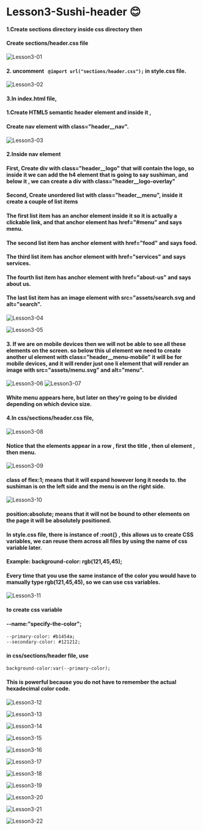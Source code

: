 # Lesson3-Sushi-header 😊

#### 1.Create sections directory inside css directory then 
#### Create sections/header.css file
![Lesson3-01]()
#### 2. uncomment  ``` @import url("sections/header.css");``` in style.css file.

![Lesson3-02]()
#### 3.In index.html file,
#### 1.Create HTML5 semantic header element and inside it , 
#### Create nav element with class="header__nav".
![Lesson3-03]()
#### 2.Inside nav element 
#### First, Create div with class="header__logo" that will contain the logo, so inside it we can add the h4 element that is going to say sushiman, and below it , we can create a div with class="header__logo-overlay"

#### Second, Create unordered list with class="header__menu", inside it create a couple of list items 
#### The first list item has an anchor element inside it so it is actually a clickable link, and that anchor element has href="#menu" and says menu.
#### The second list item has anchor element with href="food" and says food.
#### The third list item has anchor element with href="services" and says services.
#### The fourth list item has anchor element with href="about-us" and says about us.
#### The last list item has an image element with src="assets/search.svg and alt="search".

![Lesson3-04]()

![Lesson3-05]()

#### 3. If we are on mobile devices then we will not be able to see all these elements on the screen. so below this ul element we need to create another ul element with class="header__menu-mobile" it will be for mobile devices, and it will render just one li element that will render an image with src="assets/menu.svg" and alt="menu".

![Lesson3-06]()
![Lesson3-07]()
#### White menu appears here, but later on they're going to be divided depending on which device size.


#### 4.In css/sections/header.css file,
![Lesson3-08]()
#### Notice that the elements appear in a row , first the title , then ul element , then menu.

![Lesson3-09]()

#### class of flex:1; means that it will expand however long it needs to. the sushiman is on the left side and the menu is on the right side.

![Lesson3-10]()

#### position:absolute; means that it will not be bound to other elements on the page it will be absolutely positioned.


#### In style.css file, there is instance of :root{} , this allows us to create CSS variables, we can reuse them across all files by using the name of css variable later.

#### Example: background-color: rgb(121,45,45); 
#### Every time that you use the same instance of the color you would have to manually type rgb(121,45,45), so we can use css variables.

![Lesson3-11]()


#### to create css variable
#### --name:"specify-the-color";
```
--primary-color: #b1454a;
--secondary-color: #121212;
```
#### in css/sections/header file, use
```
background-color:var(--primary-color);
```
#### This is powerful because you do not have to remember the actual hexadecimal color code.


![Lesson3-12]()

![Lesson3-13]()

![Lesson3-14]()

![Lesson3-15]()

![Lesson3-16]()

![Lesson3-17]()

![Lesson3-18]()

![Lesson3-19]()

![Lesson3-20]()

![Lesson3-21]()

![Lesson3-22]()




